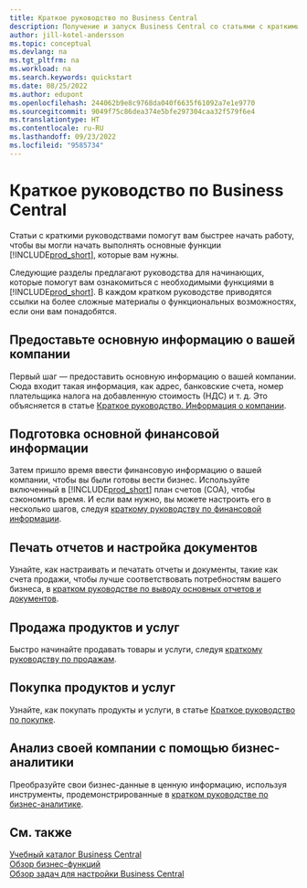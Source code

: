 ```yaml
---
title: Краткое руководство по Business Central
description: Получение и запуск Business Central со статьями с краткими руководствами и советами, которые помогут вам заполнить первые важные поля.
author: jill-kotel-andersson
ms.topic: conceptual
ms.devlang: na
ms.tgt_pltfrm: na
ms.workload: na
ms.search.keywords: quickstart
ms.date: 08/25/2022
ms.author: edupont
ms.openlocfilehash: 244062b9e8c9768da040f6635f61092a7e1e9770
ms.sourcegitcommit: 9049f75c86dea374e5bfe297304caa32f579f6e4
ms.translationtype: HT
ms.contentlocale: ru-RU
ms.lasthandoff: 09/23/2022
ms.locfileid: "9585734"
---
```

# <a name="business-central-quick-starts"></a>Краткое руководство по Business Central

Статьи с краткими руководствами помогут вам быстрее начать работу, чтобы вы могли начать выполнять основные функции [!INCLUDE[prod_short](includes/prod_short.md)], которые вам нужны.

Следующие разделы предлагают руководства для начинающих, которые помогут вам ознакомиться с необходимыми функциями в [!INCLUDE[prod_short](includes/prod_short.md)]. В каждом кратком руководстве приводятся ссылки на более сложные материалы о функциональных возможностях, если они вам понадобятся.

## <a name="provide-basic-information-about-your-company"></a>Предоставьте основную информацию о вашей компании

Первый шаг — предоставить основную информацию о вашей компании. Сюда входит такая информация, как адрес, банковские счета, номер плательщика налога на добавленную стоимость (НДС) и т. д. Это объясняется в статье [Краткое руководство. Информация о компании](quick-start-company-information.md).

## <a name="prepare-basic-financial-information"></a>Подготовка основной финансовой информации

Затем пришло время ввести финансовую информацию о вашей компании, чтобы вы были готовы вести бизнес. Используйте включенный в [!INCLUDE[prod_short](includes/prod_short.md)] план счетов (COA), чтобы сэкономить время. И если вам нужно, вы можете настроить его в несколько шагов, следуя [краткому руководству по финансовой информации](quick-start-financial-information.md).

<!--
## Financial Basics

Financial Information  
(chart of accounts, but explained for non-accountants)
-->

## <a name="print-reports-and-customize-documents"></a>Печать отчетов и настройка документов

Узнайте, как настраивать и печатать отчеты и документы, такие как счета продажи, чтобы лучше соответствовать потребностям вашего бизнеса, в [кратком руководстве по выводу основных отчетов и документов](quick-start-reports-and-documents.md).

<!-- Reports and Documents  
(final reports, but also documents - how do I style invoices to work better for me?)
-->

## <a name="sell-products-and-services"></a>Продажа продуктов и услуг

Быстро начинайте продавать товары и услуги, следуя [краткому руководству по продажам](quick-start-sell-products-and-services.md).

<!--
(customer, items, things on stock or not, orders versus invoices, get paid on time, etc.)
-->

## <a name="buy-products-and-services"></a>Покупка продуктов и услуг

Узнайте, как покупать продукты и услуги, в статье [Краткое руководство по покупке](quick-start-procurement.md).  

<!--
(buy stuff, register in inventory, pay vendor)
-->

## <a name="understand-your-company-with-business-intelligence"></a>Анализ своей компании с помощью бизнес-аналитики

Преобразуйте свои бизнес-данные в ценную информацию, используя инструменты, продемонстрированные в [кратком руководстве по бизнес-аналитике](quick-start-business-intelligence.md).

<!--
Business Intelligence  
(reports)
-->

## <a name="see-also"></a>См. также

[Учебный каталог Business Central](readiness/readiness-learning-catalog.md)  
[Обзор бизнес-функций](across-business-functionality.md)  
[Обзор задач для настройки Business Central](setup.md)  
